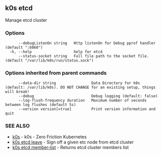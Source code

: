 ## k0s etcd

Manage etcd cluster

### Options

```shell
      --debugListenOn string   Http listenOn for Debug pprof handler (default ":6060")
  -h, --help                   help for etcd
      --status-socket string   Full file path to the socket file. (default "/var/lib/k0s/run/status.sock")
```

### Options inherited from parent commands

```shell
      --data-dir string                Data Directory for k0s (default: /var/lib/k0s). DO NOT CHANGE for an existing setup, things will break!
      --debug                          Debug logging (default: false)
      --log-flush-frequency duration   Maximum number of seconds between log flushes (default 5s)
      --version version[=true]         Print version information and quit
```

### SEE ALSO

* [k0s](k0s.md) - k0s - Zero Friction Kubernetes
* [k0s etcd leave](k0s_etcd_leave.md) - Sign off a given etc node from etcd cluster
* [k0s etcd member-list](k0s_etcd_member-list.md) - Returns etcd cluster members list
